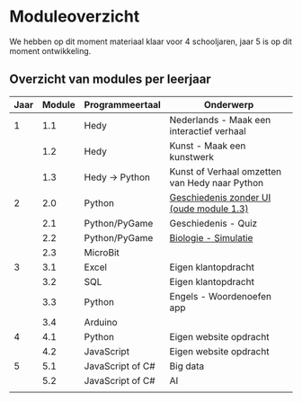 # Moduleoverzicht

We hebben op dit moment materiaal klaar voor 4 schooljaren, jaar 5 is op dit moment ontwikkeling.



## Overzicht van modules per leerjaar

| Jaar | Module | Programmeertaal  | Onderwerp                                                                                                |
| ---- | ------ | ---------------- | -------------------------------------------------------------------------------------------------------- |
| 1    | 1.1    | Hedy             | Nederlands - Maak een interactief verhaal                                                                |
|      | 1.2    | Hedy             | Kunst - Maak een kunstwerk                                                                               |
|      | 1.3    | Hedy -> Python   | Kunst of Verhaal omzetten van Hedy naar Python                                                           |
| 2    | 2.0    | Python           | [Geschiedenis zonder UI (oude module 1.3)](https://felienne.gitbook.io/codasium/module-1.3-geschiedenis) |
|      | 2.1    | Python/PyGame    | Geschiedenis - Quiz                                                                                      |
|      | 2.2    | Python/PyGame    | [Biologie - Simulatie](https://felienne.gitbook.io/codasium/module-2.2-pygame-biologie)                  |
|      | 2.3    | MicroBit         |                                                                                                          |
| 3    | 3.1    | Excel            | Eigen klantopdracht                                                                                      |
|      | 3.2    | SQL              | Eigen klantopdracht                                                                                      |
|      | 3.3    | Python           | Engels - Woordenoefen app                                                                                |
|      | 3.4    | Arduino          |                                                                                                          |
| 4    | 4.1    | Python           | Eigen website opdracht                                                                                   |
|      | 4.2    | JavaScript       | Eigen website opdracht                                                                                   |
| 5    | 5.1    | JavaScript of C# | Big data                                                                                                 |
|      | 5.2    | JavaScript of C# | AI                                                                                                       |
|      |        |                  |                                                                                                          |

